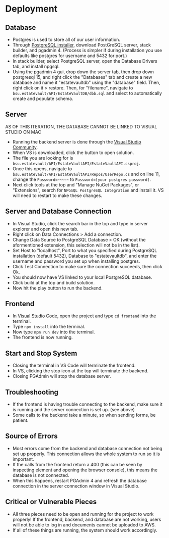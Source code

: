 # Deployment
## Database
- Postgres is used to store all of our user information.
- Through [PostgreSQL installer](https://www.postgresql.org/download/), download PostGreSQL server, stack builder, and pgadmin 4. (Process is simpler if during installation you use defaults like postgres for username and 5432 for port.)
- In stack builder, select PostgreSQL server, open the Database Drivers tab, and install npgsql.
- Using the pgadmin 4 gui, drop down the server tab, then drop down postgresql 15, and right click the "Databases" tab and create a new database and name it "estatevaultdb" using the "database" field. Then, right click on it > restore. Then, for "filename", navigate to `bsu.estatevault/API/EstateVaultDB/dbb.sql` and select to automatically create and populate schema.
## Server
AS OF THIS ITERATION, THE DATABASE CANNOT BE LINKED TO VISUAL STUDIO ON MAC
- Running the backend server is done through the [Visual Studio Community](https://visualstudio.microsoft.com/).  
- When VS is downloaded, click the button to open solution. 
- The file you are looking for is `bsu.estatevault/API/EstateVaultAPI/EstateVaultAPI.csproj`.  
- Once this opens, navigate to `bsu.estatevault/API/EstateVaultAPI/Repos/UserRepo.cs` and on line 11, change the `Password=~~~~~` to `Password=[your postgres password]`. 
- Next click tools at the top and "Manage NuGet Packages", or "Extensions", search for `NPGSQL PostgreSQL Integration` and install it.  VS will need to restart to make these changes.
## Server and Database Connection
- In Visual Studio, click the search bar in the top and type in server explorer and open this new tab.
- Right click on Data Connections > Add a connection.
- Change Data Source to PostgreSQL Database > OK (without the aformentioned extension, this selection will not be in the list).
- Set Host to "localhost", Port to what you specified during PostgreSQL installation (default 5432), Database to "estatevaultdb", and enter the username and password you set up when installing postgres.
- Click Test Connection to make sure the connection succeeds, then click Ok.
- You should now have VS linked to your local PostgreSQL database.
- Click build at the top and build solution.
- Now hit the play button to run the backend.
## Frontend
- In [Visual Studio Code](https://code.visualstudio.com/download), open the project and type `cd frontend` into the terminal.
- Type `npm install` into the terminal.
- Now type `npm run dev` into the terminal.
- The frontend is now running.
## Start and Stop System
- Closing the terminal in VS Code will terminate the frontend.
- In VS, clicking the stop icon at the top will terminate the backend.
- Closing PGAdmin will stop the database server.
## Troubleshooting
- If the frontend is having trouble connecting to the backend, make sure it is running and the server connection is set up. (see above)
- Some calls to the backend take a minute, so when sending forms, be patient.
## Source of Errors
- Most errors come from the backend and database connection not being set up properly.  This connection allows the whole system to run so it is important.
- If the calls from the frontend return a 400 (this can be seen by inspecting element and opening the browser console), this means the database is not connected.
- When this happens, restart PGAdmin 4 and refresh the database connection in the server connection window in Visual Studio.
## Critical or Vulnerable Pieces
- All three pieces need to be open and running for the project to work properly!  If the frontend, backend, and database are not working, users will not be able to log in and documents cannot be uploaded to AWS.
- If all of these things are running, the system should work accordingly.
